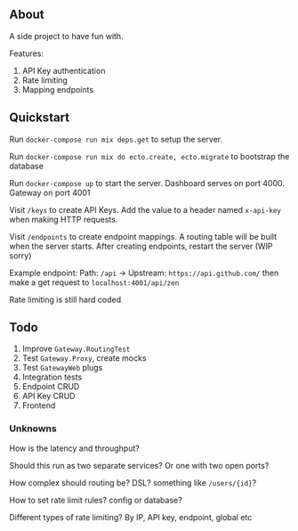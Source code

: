 ## About

A side project to have fun with.

Features:
1. API Key authentication
2. Rate limiting
3. Mapping endpoints

## Quickstart

Run `docker-compose run mix deps.get` to setup the server.

Run `docker-compose run mix do ecto.create, ecto.migrate` to bootstrap the database

Run `docker-compose up` to start the server. Dashboard serves on port 4000. Gateway on port 4001

Visit `/keys` to create API Keys. Add the value to a header named `x-api-key` when making HTTP requests.

Visit `/endpoints` to create endpoint mappings. A routing table will be built when the server starts. After creating endpoints, restart the server (WIP sorry)

Example endpoint: Path: `/api` -> Upstream: `https://api.github.com/` then make a get request to `localhost:4001/api/zen`

Rate limiting is still hard coded


## Todo

1. Improve `Gateway.RoutingTest`
2. Test `Gateway.Proxy`, create mocks
3. Test `GatewayWeb` plugs
4. Integration tests
5. Endpoint CRUD
6. API Key CRUD
7. Frontend

### Unknowns

How is the latency and throughput?

Should this run as two separate services? Or one with two open ports?

How complex should routing be? DSL? something like `/users/{id}`?

How to set rate limit rules? config or database?

Different types of rate limiting? By IP, API key, endpoint, global etc
